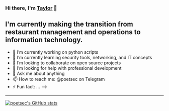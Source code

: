 ### Hi there, I'm [Taylor][linkedin] 👋

## I'm currently making the transition from restaurant management and operations to information technology.

- 🔭 I’m currently working on python scripts
- 🌱 I’m currently learning security tools, networking, and IT concepts
- 👯 I’m looking to collaborate on open source projects
- 🤔 I’m looking for help with professional development
- 💬 Ask me about anything
- 📫 How to reach me: @poetsec on Telegram
- ⚡ Fun fact: ...
-->

---

[![poetsec's GitHub stats](https://github-readme-stats.vercel.app/api?username=poetsec&show_icons=true&theme=radical)](https://github.com/poetsec/github-readme-stats)


[linkedin]: https://www.linkedin.com/in/taylor-shakespear/ 
